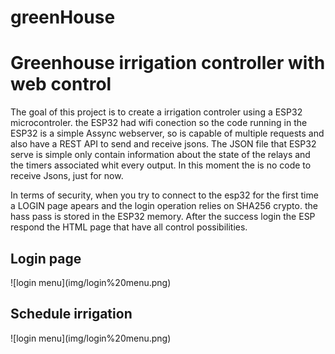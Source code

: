 # greenHouse
<h1>Greenhouse irrigation controller with web control</h1>
<p></p>
The goal of this project is to create a irrigation controler using a ESP32 microcontroler.
the ESP32 had wifi conection so the code running in the ESP32 is a simple Assync webserver, so is capable of multiple requests and also have a REST API to send and receive jsons.
The JSON file that ESP32 serve is simple only contain information about the state of the relays and the timers associated whit every output.
In this moment the is no code to receive Jsons, just for now.
<p></p>
In terms of security, when you try to connect to the esp32 for the first time a LOGIN page apears and the login operation relies on SHA256 crypto. the hass pass is stored in the ESP32 memory. After the success login the ESP respond the HTML page that have all control possibilities.

<h2>Login page</h2>
![login menu](img/login%20menu.png)
<p></p>
<h2>Schedule irrigation</h2>
![login menu](img/login%20menu.png)
<p></p>
<h2></h2>


